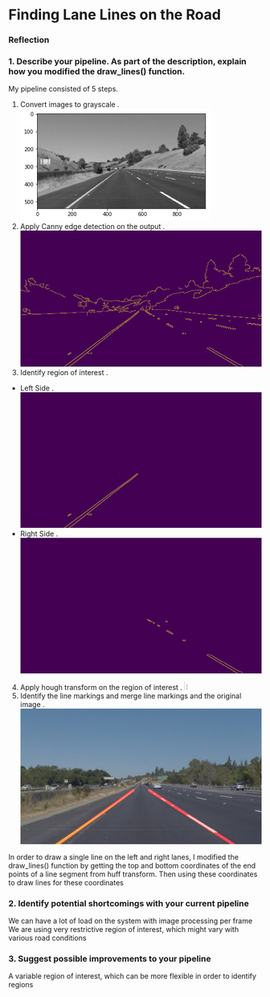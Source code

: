 # **Finding Lane Lines on the Road** 

[//]: # (Image References)

[image1]: ./out_images/gray.png "Grayscale"
[image2]: ./out_images/canny.jpg "Canny"
[image3]: ./out_images/edgesLeft.jpg "edgesLeft"
[image4]: ./out_images/edgesRight.jpg "edgesRight"
[image5]: ./out_images/houghLeft.jpg "houghLeft"
[image6]: ./out_images/houghRight.jpg "houghRight"
[image7]: ./out_images/out_solidYellowLeft.jpg "out_solidYellowLeft"


### Reflection

### 1. Describe your pipeline. As part of the description, explain how you modified the draw_lines() function.

My pipeline consisted of 5 steps.
 1. Convert images to grayscale . 
 ![alt text][image1]
 2.  Apply Canny edge detection on the output . 
 ![alt text][image2]
 3.  Identify region of interest . 
  - Left Side . 
 ![alt text][image3]
  - Right Side . 
 ![alt text][image4]
 4. Apply hough transform on the region of interest . 
 ![alt text][image5]
 ![alt text][image6]
 5. Identify the line markings and merge line markings and the original image . 
 ![alt text][image7]

In order to draw a single line on the left and right lanes, I modified the draw_lines() function by getting the top and bottom coordinates of the end points of a line segment from huff transform. Then using these coordinates to draw lines for these coordinates

### 2. Identify potential shortcomings with your current pipeline

We can have a lot of load on the system with image processing per frame
We are using very restrictive region of interest, which might vary with various road conditions

### 3. Suggest possible improvements to your pipeline

A variable region of interest, which can be more flexible in order to identify regions
